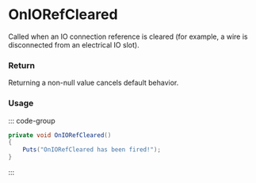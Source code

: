 <Badge type="danger" text="Carbon Compatible"/><Badge type="warning" text="Oxide Compatible"/>
# OnIORefCleared
Called when an IO connection reference is cleared (for example, a wire is disconnected from an electrical IO slot).
### Return
Returning a non-null value cancels default behavior.

### Usage
::: code-group
```csharp [Example]
private void OnIORefCleared()
{
	Puts("OnIORefCleared has been fired!");
}
```
:::
